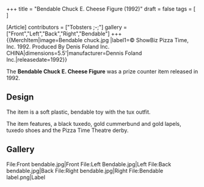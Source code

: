 +++
title = "Bendable Chuck E. Cheese Figure (1992)"
draft = false
tags = [ ]

[Article]
contributors = ["Tobsters ;-;"]
gallery = ["Front","Left","Back","Right","Bendable"]
+++
{{MerchItem|image=Bendable chuck.jpg |label1=© ShowBiz Pizza Time, Inc. 1992. Produced By Denis Foland Inc. CHINA|dimensions=5.5'|manufacturer=Dennis Foland Inc.|releasedate=1992}}

The **Bendable Chuck E. Cheese Figure** was a prize counter item released in 1992.

## Design ##
The item is a soft plastic, bendable toy with the tux outfit.

The item features, a black tuxedo, gold cummerbund and gold lapels, tuxedo shoes and the Pizza Time Theatre derby.

## Gallery ##
<gallery>
File:Front bendable.jpg|Front
File:Left Bendable.jpg|Left
File:Back bendable.jpg|Back
File:Right bendable.jpg|Right
File:Bendable label.png|Label
</gallery>